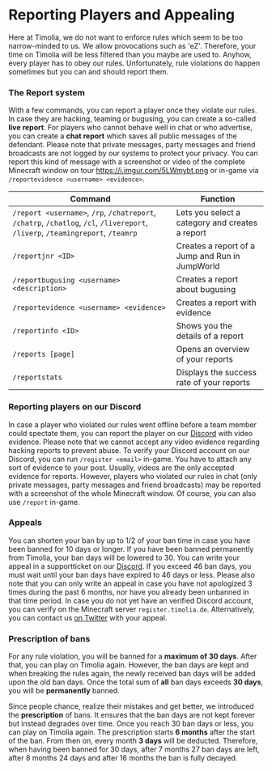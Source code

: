 # Reporting Players and Appealing 
Here at Timolia, we do not want to enforce rules which seem to be too narrow-minded to us. We allow provocations such as 'eZ'. Therefore, your time on Timolia will be less filtered than you maybe are used to. 
Anyhow, every player has to obey our rules. Unfortunately, rule violations do happen sometimes but you can and should report them.

 
### The Report system 
With a few commands, you can report a player once they violate our rules. In case they are hacking, teaming or bugusing, you can create a so-called <strong>live report</strong>. 
For players who cannot behave well in chat or who advertise, you can create a <strong>chat report</strong> which saves all public messages of the defendant. 
Please note that private messages, party messages and friend broadcasts are not logged by our systems to protect your privacy. 
You can report this kind of message with a screenshot or video of the complete Minecraft window on tour https://i.imgur.com/5LWmybt.png or in-game via `/reportevidence <username> <evidence>`. 
 
 
| Command | Function | 
| ------- | -------- | 
| `/report <username>`, `/rp`, `/chatreport`, `/chatrp`, `/chatlog`, `/cl`, `/livereport`, `/liverp`, `/teamingreport`, `/teamrp` | Lets you select a category and creates a report | 
| `/reportjnr <ID>`               | Creates a report of a Jump and Run in JumpWorld | 
| `/reportbugusing <username> <description>` | Creates a report about bugusing | 
| `/reportevidence <username> <evidence>` | Creates a report with evidence | 
| `/reportinfo <ID>`              | Shows you the details of a report | 
| `/reports [page]`              | Opens an overview of your reports | 
| `/reportstats`                  | Displays the success rate of your reports | 
 
### Reporting players on our Discord 
In case a player who violated our rules went offline before a team member could spectate them, you can report the player on our [Discord](https://timolia.de/discord) with video evidence. 
Please note that we cannot accept any video evidence regarding hacking reports to prevent abuse. 
To verify your Discord account on our Discord, you can run `/register <email>` in-game. 
You have to attach any sort of evidence to your post. Usually, videos are the only accepted evidence for reports. However, players who violated our rules in chat (only private messages, party messages and friend broadcasts) may be reported with a screenshot of the whole Minecraft window. Of course, you can also use `/report` in-game. 

 
### Appeals 
You can shorten your ban by up to 1/2 of your ban time in case you have been banned for 10 days or longer. If you have been banned permanently from Timolia, your ban days will be lowered to 30.
You can write your appeal in a supportticket on our [Discord](https://timolia.de/discord).
If you exceed 46 ban days, you must wait until your ban days have expired to 46 days or less.
Please also note that you can only write an appeal in case you have not apologized 3 times during the past 6 months, nor have you already been unbanned in that time period.
In case you do not yet have an verified Discord account, you can verify on the Minecraft server `register.timolia.de`. 
Alternatively, you can contact us <a href="https://twitter.com/messages/compose?recipient_id=385909409" target="_blank">on Twitter</a> with your appeal. 
 
### Prescription of bans 
For any rule violation, you will be banned for a <strong>maximum of 30 days</strong>. After that, you can play on Timolia again. 
However, the ban days are kept and when breaking the rules again, the newly received ban days will be added upon the old ban days. 
Once the total sum of <strong>all</strong> ban days exceeds <strong>30 days</strong>, you will be <strong>permanently</strong> banned. 
 
Since people chance, realize their mistakes and get better, we introduced the <strong>prescription</strong> of bans. 
It ensures that the ban days are not kept forever but instead degrades over time. Once you reach 30 ban days or less, you can play on Timolia again. 
The prescription starts <strong>6 months</strong> after the start of the ban. From then on, every month <strong>3 days</strong> will be deducted. 
Therefore, when having been banned for 30 days, after 7 months 27 ban days are left, after 8 months 24 days and after 16 months the ban is fully decayed.
 
 